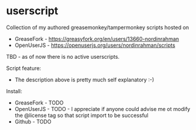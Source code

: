 # userscript
Collection of my authored greasemonkey/tampermonkey scripts hosted on
* GreaseFork - https://greasyfork.org/en/users/13660-nordinrahman
* OpenUserJS - https://openuserjs.org/users/nordinrahman/scripts

TBD - as of now there is no active userscripts.

Script feature:
* The description above is pretty much self explanatory :-)

Install:
* GreaseFork - TODO
* OpenUserJS - TODO - I appreciate if anyone could advise me ot modify the @license tag so that script import to be successful
* Github     - TODO
